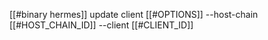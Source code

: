 [[#binary hermes]] update client [[#OPTIONS]] --host-chain [[#HOST_CHAIN_ID]] --client [[#CLIENT_ID]]
